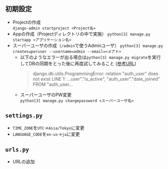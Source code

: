 ## 初期設定
- Projectの作成  
  `django-admin startproject <Project名>`
- Appの作成（Projectディレクトリの中で実施）
  `python[3] manage.py startapp <アプリケーション名>`
- スーパーユーザの作成（`/admin`で使うAdminユーザ）
  `python[3] manage.py createsuperuser --username=admin --email=<メアド>`
  - 以下のようなエラーが出る場合は`python[3] manage.py migrate`を実行してDBの同期をとった後に再度試してみること ([参考URL](https://genchan.net/it/programming/python/django/11480/))
    > django.db.utils.ProgrammingError: relation "auth_user" does not exist
    > LINE 1: ...user"."is_active", "auth_user"."date_joined" FROM "auth_user...
  - スーパーユーザのPW変更  
    `python[3] manage.py changepassword <スーパーユーザ名>`

## `settings.py`
- `TIME_ZONE`を`UTC`→`Asia/Tokyo`に変更
- `LANGUAGE_CODE`を`en-us`→`ja`に変更

## `urls.py`
- URLの追加
